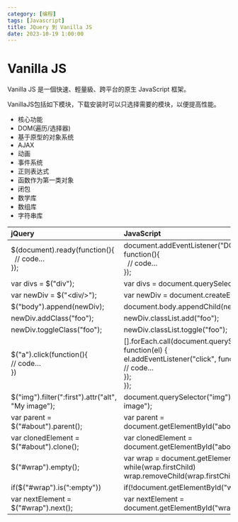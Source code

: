 ```yaml
---
category: [编程]
tags: [Javascript]
title: JQuery 到 Vanilla JS
date: 2023-10-19 1:00:00
---
```



# Vanilla JS

Vanilla JS 是一個快速、輕量級、跨平台的原生 JavaScript 框架。

VanillaJS包括如下模块，下载安装时可以只选择需要的模块，以便提高性能。

 - 核心功能
 - DOM(遍历/选择器)
 - 基于原型的对象系统
 - AJAX
 - 动画
 - 事件系统
 - 正则表达式
 - 函数作为第一类对象
 - 闭包
 - 数学库
 - 数组库
 - 字符串库


|jQuery|JavaScript|
|:---|:---|
|\$(document).ready(function(){<br> &nbsp;&nbsp;// code…<br>});|document.addEventListener("DOMContentLoaded", function(){<br>&nbsp;&nbsp;// code…<br>});|
|var divs = \$("div");| var divs = document.querySelectorAll("div");|
|var newDiv = \$("\<div\/>");| var newDiv = document.createElement("div");|
|\$("body").append(newDiv);| document.body.appendChild(newDiv);|
|newDiv.addClass("foo"); |newDiv.classList.add("foo");|
|newDiv.toggleClass("foo"); |newDiv.classList.toggle("foo");|
|\$("a").click(function(){<br>// code…<br>})|[].forEach.call(document.querySelectorAll("a"), function(el) {<br>el.addEventListener("click", function() {<br>// code…<br>});<br>});|
|\$("img").filter(":first").attr("alt", "My image"); |document.querySelector("img").setAttribute("alt", "My image");|
|var parent = \$("#about").parent(); |var parent = document.getElementById("about").parentNode;|
|var clonedElement = \$("#about").clone(); |var clonedElement = document.getElementById("about").cloneNode(true);|
|\$("#wrap").empty();| var wrap = document.getElementById("wrap");<br>while(wrap.firstChild) wrap.removeChild(wrap.firstChild);|
|if(\$("#wrap").is(":empty"))| if(!document.getElementById("wrap").hasChildNodes())|
|var nextElement = \$("#wrap").next(); |var nextElement = document.getElementById("wrap").nextSibling;|